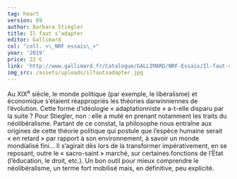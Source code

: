 ```yaml
---
tag: heart
version: 89
author: Barbara Stiegler
title: Il faut s’adapter
editor: Gallimard
col: "coll. «\_NRF essais\_»"
year: '2019'
price: 22 €
link: 'http://www.gallimard.fr/Catalogue/GALLIMARD/NRF-Essais/Il-faut-s-adapter'
img_src: /assets/uploads/ilfautsadapter.jpg
---
```

Au XIX<sup>e</sup> siècle, le monde politique (par exemple, le libéralisme) et économique s’étaient réappropriés les théories darwinniennes de l’évolution. Cette forme d’idéologie « adaptationniste » a-t-elle disparu par la suite ? Pour Stiegler, non : elle a muté en prenant notamment les traits du néolibéralisme. Partant de ce constat, la philosophe nous entraîne aux origines de cette théorie politique qui postule que l’espèce humaine serait « en retard » par rapport à son environnement, à savoir un monde mondialisé fini… Il s’agirait dès lors de la transformer impérativement, en se reposant, outre le « sacro-saint » marché, sur certaines fonctions de l’État (l’éducation, le droit, etc.). Un bon outil pour mieux comprendre le néolibéralisme, un terme fort mobilisé mais, en définitive, peu explicité.
